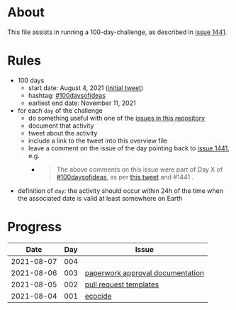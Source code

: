 # About

This file assists in running a 100-day-challenge, as described in [issue 1441](https://github.com/Daniel-Mietchen/ideas/issues/1441).

# Rules

- 100 days
  - start date: August 4, 2021 ([initial tweet](https://twitter.com/EvoMRI/status/1422902988423712771))
  - hashtag: [#100daysofideas](https://twitter.com/hashtag/100daysofideas?src=hashtag_click&f=live)
  - earliest end date: November 11, 2021
- for each ```day``` of the challenge
  - do something useful with one of the [issues in this repository](https://github.com/Daniel-Mietchen/ideas/issues/)
  - document that activity
  - tweet about the activity
  - include a link to the tweet into this overview file
  - leave a comment on the issue of the day pointing back to [issue 1441](https://github.com/Daniel-Mietchen/ideas/issues/1441), e.g. 
    - > The above comments on this issue were part of Day X of [#100daysofideas](https://twitter.com/hashtag/100daysofideas?src=hashtag_click&f=live), as per [this tweet](https://twitter.com/EvoMRI/status/1423111543961669633) and #1441 .
- definition of ```day```: the activity should occur within 24h of the time when the associated date is valid at least somewhere on Earth


# Progress

| Date       | Day   | Issue | 
| ---------- | ----- | ----- | 
| 2021-08-07 |  004  |       | 
| 2021-08-06 |  003  | [paperwork approval documentation](https://twitter.com/EvoMRI/status/1423828537434427397)| 
| 2021-08-05 |  002  | [pull request templates](https://twitter.com/EvoMRI/status/1423386844377620486)      | 
| 2021-08-04 |  001  | [ecocide](https://twitter.com/EvoMRI/status/1423111543961669633)  | 

